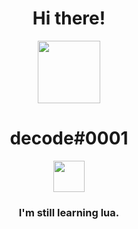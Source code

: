 <h1 align = "center">
  Hi there!
</h1>
<p align = "center">
  <img src="https://github.com/macosint/macosint/blob/main/plastic-memories-isla-modified.png" width="100">
</p>
<h1 align = "center">decode#0001</h1>
<p align = "center">
  <img src="https://www.lua.org/images/luaa.gif"   width = "50"></img>
</p>
<h3 align = "center">I'm still learning lua.</h1>
